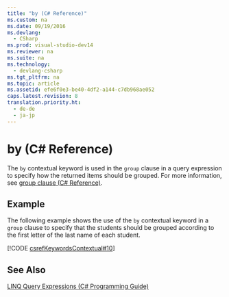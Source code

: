```yaml
---
title: "by (C# Reference)"
ms.custom: na
ms.date: 09/19/2016
ms.devlang: 
  - CSharp
ms.prod: visual-studio-dev14
ms.reviewer: na
ms.suite: na
ms.technology: 
  - devlang-csharp
ms.tgt_pltfrm: na
ms.topic: article
ms.assetid: efe6f0e3-be40-4df2-a144-c7db968ae052
caps.latest.revision: 8
translation.priority.ht: 
  - de-de
  - ja-jp
---
```

# by (C# Reference)
The `by` contextual keyword is used in the `group` clause in a query expression to specify how the returned items should be grouped. For more information, see [group clause (C# Reference)](../Topic/group%20clause%20\(C%23%20Reference\).md).  
  
## Example  
 The following example shows the use of the `by` contextual keyword in a `group` clause to specify that the students should be grouped according to the first letter of the last name of each student.  
  
 [!CODE [csrefKeywordsContextual#10](../CodeSnippet/VS_Snippets_VBCSharp/csrefKeywordsContextual#10)]  
  
## See Also  
 [LINQ Query Expressions (C# Programming Guide)](../Topic/LINQ%20Query%20Expressions%20\(C%23%20Programming%20Guide\).md)